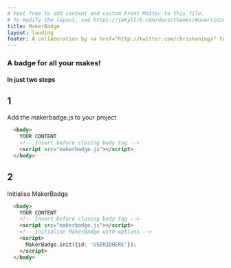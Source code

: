 ```yaml
---
# Feel free to add content and custom Front Matter to this file.
# To modify the layout, see https://jekyllrb.com/docs/themes/#overriding-theme-defaults
title: MakerBadge
layout: landing
footer: A collaboration by <a href="http://twitter.com/chriskonings" target="_blank">@chriskonings</a> & <a href="http://twitter.com/prototypr" target="_blank">@prototypr</a>
---
```


<h3 class="u-text-center">A badge for all your makes!</h3>

<h4 class="u-text-center">In just two steps</h4>

<h2 class="u-text-center">1</h2>

<p class="u-text-center">Add the makerbadge.js to your project</p>

```html
  <body>
    YOUR CONTENT
    <!-- Insert before closing body tag -->
    <script src="makerbadge.js"></script>
  </body>
```

<h2 class="u-text-center">2</h2>

<p class="u-text-center">Initialise MakerBadge</p>

```html
  <body>
    YOUR CONTENT
    <!-- Insert before closing body tag -->
    <script src="makerbadge.js"></script>
    <!-- Initialise MakerBadge with options -->
    <script>
      MakerBadge.init({id: 'USERIDHERE'});
    </script>
  </body>
```
